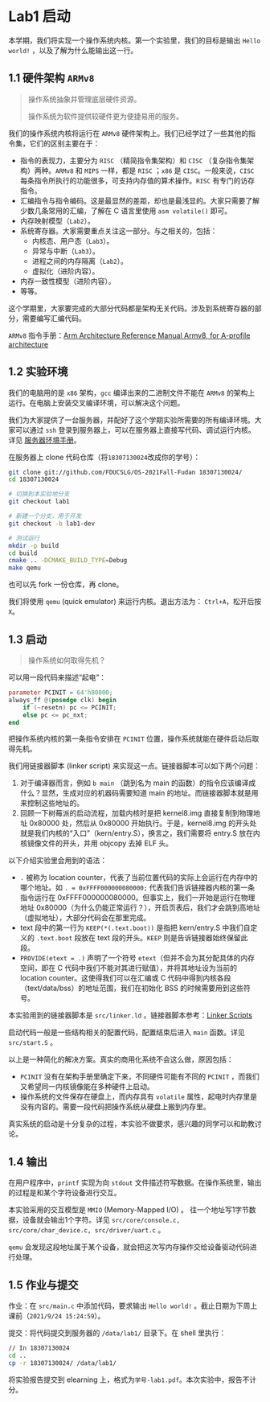 # Lab1 启动

本学期，我们将实现一个操作系统内核。第一个实验里，我们的目标是输出 `Hello world!` ，以及了解为什么能输出这一行。

## 1.1 硬件架构 `ARMv8`

> 操作系统抽象并管理底层硬件资源。
>
> 操作系统为软件提供较硬件更为便捷易用的服务。

我们的操作系统内核将运行在 `ARMv8` 硬件架构上。我们已经学过了一些其他的指令集，它们的区别主要在于：

* 指令的表现力，主要分为 `RISC` （精简指令集架构）和 `CISC` （复杂指令集架构）两种。`ARMv8` 和 `MIPS` 一样，都是 `RISC` ；`x86` 是 `CISC`。一般来说，`CISC` 每条指令所执行的功能很多，可支持内存值的算术操作。`RISC` 有专门的访存指令。
* 汇编指令与指令编码。这是最显然的差距，却也是最浅显的。大家只需要了解少数几条常用的汇编，了解在 C 语言里使用 `asm volatile()` 即可。
* 内存映射模型（`Lab2`）。
* 系统寄存器。大家需要重点关注这一部分。与之相关的，包括：
  * 内核态、用户态（`Lab3`）。
  * 异常与中断（`Lab3`）。
  * 进程之间的内存隔离（`Lab2`）。
  * 虚拟化（进阶内容）。
* 内存一致性模型（进阶内容）。
* 等等。

这个学期里，大家要完成的大部分代码都是架构无关代码。涉及到系统寄存器的部分，需要编写汇编代码。

`ARMv8` 指令手册：[Arm Architecture Reference Manual Armv8, for A-profile architecture](https://developer.arm.com/documentation/ddi0487/gb)

## 1.2 实验环境

我们的电脑用的是 `x86` 架构，`gcc` 编译出来的二进制文件不能在 `ARMv8` 的架构上运行。在电脑上安装交叉编译环境，可以解决这个问题。

我们为大家提供了一台服务器，并配好了这个学期实验所需要的所有编译环境。大家可以通过 `ssh` 登录到服务器上，可以在服务器上直接写代码、调试运行内核。详见 [服务器环境手册](./rpi-os-container-handbook)。

在服务器上 clone 代码仓库（将`18307130024`改成你的学号）：

```sh
git clone git://github.com/FDUCSLG/OS-2021Fall-Fudan 18307130024/
cd 18307130024

# 切换到本实验地分支
git checkout lab1

# 新建一个分支，用于开发
git checkout -b lab1-dev

# 测试运行
mkdir -p build
cd build
cmake .. -DCMAKE_BUILD_TYPE=Debug
make qemu
```

也可以先 fork 一份仓库，再 clone。

我们将使用 `qemu` (quick emulator) 来运行内核。退出方法为： `Ctrl+A`，松开后按 `X`。

## 1.3 启动

> 操作系统如何取得先机？

可以用一段代码来描述“起电”：

```verilog
parameter PCINIT = 64'h80000;
always_ff @(posedge clk) begin
    if (~resetn) pc <= PCINIT;
    else pc <= pc_nxt;
end
```

把操作系统内核的第一条指令安排在 `PCINIT` 位置，操作系统就能在硬件启动后取得先机。

我们用链接器脚本 (linker script) 来实现这一点。链接器脚本可以如下两个问题：

1. 对于编译器而言，例如 `b main` （跳到名为 main 的函数）的指令应该编译成什么？显然，生成对应的机器码需要知道 main 的地址。而链接器脚本就是用来控制这些地址的。
2. 回顾一下树莓派的启动流程，加载内核时是把 kernel8.img 直接复制到物理地址 0x80000 处，然后从 0x80000 开始执行。于是，kernel8.img 的开头处就是我们内核的“入口”（kern/entry.S），换言之，我们需要将 entry.S 放在内核镜像文件的开头，并用 objcopy 去掉 ELF 头。

以下介绍实验里会用到的语法：

- `.` 被称为 location counter，代表了当前位置代码的实际上会运行在内存中的哪个地址。如 `. = 0xFFFF000000080000;` 代表我们告诉链接器内核的第一条指令运行在 0xFFFF000000080000。但事实上，我们一开始是运行在物理地址 0x80000（为什么仍能正常运行？），开启页表后，我们才会跳到高地址（虚拟地址），大部分代码会在那里完成。
- text 段中的第一行为 `KEEP(*(.text.boot))` 是指把 kern/entry.S 中我们自定义的 `.text.boot` 段放在 text 段的开头。`KEEP` 则是告诉链接器始终保留此段。
- `PROVIDE(etext = .)` 声明了一个符号 `etext`（但并不会为其分配具体的内存空间，即在 C 代码中我们不能对其进行赋值），并将其地址设为当前的 location counter。这使得我们可以在汇编或 C 代码中得到内核各段（text/data/bss）的地址范围，我们在初始化 BSS 的时候需要用到这些符号。

本实验用到的链接器脚本是 `src/linker.ld` 。链接器脚本参考：[Linker Scripts](https://sourceware.org/binutils/docs/ld/Scripts.html)

启动代码一般是一些结构相关的配置代码，配置结束后进入 `main` 函数。详见 `src/start.S` 。

以上是一种简化的解决方案。真实的商用化系统不会这么做，原因包括：

* `PCINIT` 没有在架构手册里确定下来，不同硬件可能有不同的 `PCINIT` ，而我们又希望同一内核镜像能在多种硬件上启动。
* 操作系统的文件保存在硬盘上，而内存具有 `volatile` 属性，起电时内存里是没有内容的。需要一段代码把操作系统从硬盘上搬到内存里。

真实系统的启动是十分复杂的过程，本实验不做要求，感兴趣的同学可以和助教讨论。

## 1.4 输出

在用户程序中，`printf` 实现为向 `stdout` 文件描述符写数据。在操作系统里，输出的过程是和某个字符设备进行交互。

本实验采用的交互模型是 `MMIO` (Memory-Mapped I/O) 。 往一个地址写1字节数据，设备就会输出1个字符。详见 `src/core/console.c, src/core/char_device.c, src/driver/uart.c` 。

`qemu` 会发现这段地址属于某个设备，就会把这次写内存操作交给设备驱动代码进行处理。

## 1.5 作业与提交

作业：在 `src/main.c` 中添加代码，要求输出 `Hello world!` 。截止日期为下周上课前（`2021/9/24 15:24:59`）。

提交：将代码提交到服务器的 `/data/lab1/` 目录下。在 shell 里执行：

```sh
// In 18307130024
cd ..
cp -r 18307130024/ /data/lab1/
```

将实验报告提交到 elearning 上，格式为`学号-lab1.pdf`。本次实验中，报告不计分。

